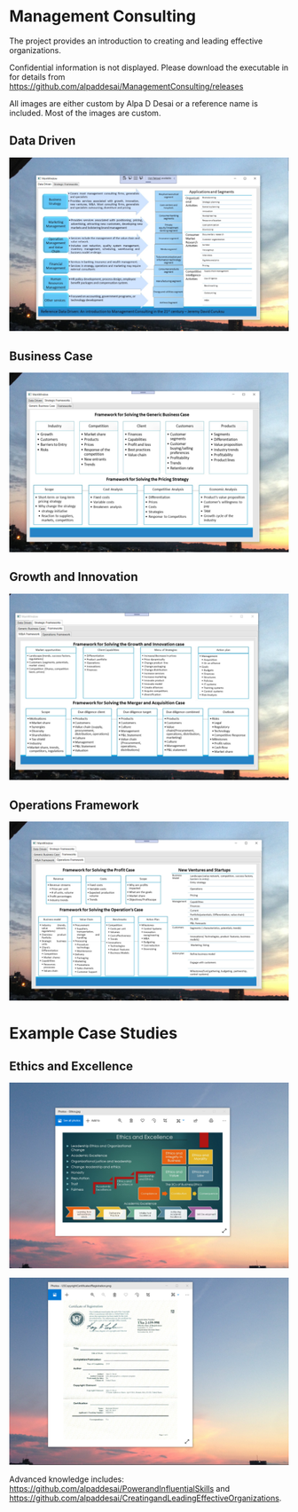 # Management Consulting

The project provides an introduction to creating and leading effective organizations. 

Confidential information is not displayed. Please download the executable in  for details from https://github.com/alpaddesai/ManagementConsulting/releases

All images are either custom by Alpa D Desai or a reference name is included. Most of the images are custom.

## Data Driven
![image](DataDriven.png)

## Business Case
![image](BusinessCase.png)

## Growth and Innovation
![image](GrowthInnovationCase.png)

## Operations Framework
![image](OperationsFramework.png)

# Example Case Studies

## Ethics and Excellence
![image](EthicsandExcellence.png)

![image](USCopyrightCertificate.png)

Advanced knowledge includes: https://github.com/alpaddesai/PowerandInfluentialSkills and https://github.com/alpaddesai/CreatingandLeadingEffectiveOrganizations. 
